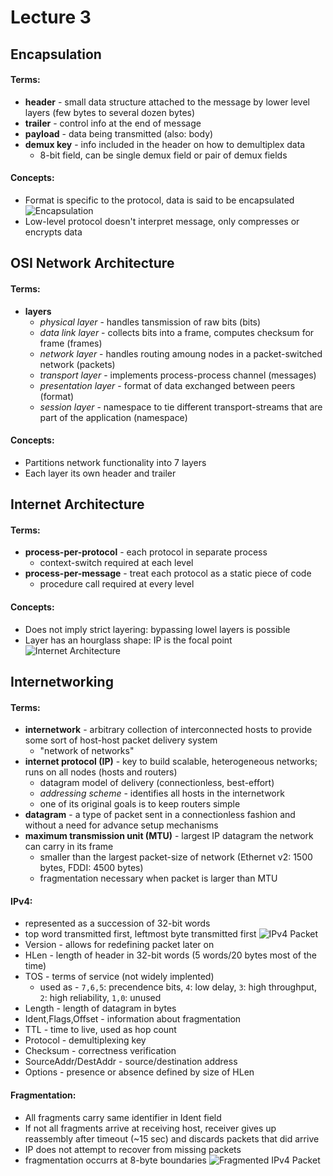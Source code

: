 # Lecture 3

## Encapsulation
#### Terms:
- **header** - small data structure attached to the message by lower level layers (few bytes to several dozen bytes)
- **trailer** - control info at the end of message
- **payload** - data being transmitted (also: body)
- **demux key** - info included in the header on how to demultiplex data
  - 8-bit field, can be single demux field or pair of demux fields
#### Concepts:
- Format is specific to the protocol, data is said to be encapsulated
![Encapsulation](https://raw.github.com/jarretflack/cs455Studying/master/Midterm/images/L3-encapsulation.png?raw=true)
- Low-level protocol doesn't interpret message, only compresses or encrypts data

## OSI Network Architecture
#### Terms:
- **layers**
  - *physical layer* - handles tansmission of raw bits (bits)
  - *data link layer* - collects bits into a frame, computes checksum for frame (frames)
  - *network layer* - handles routing amoung nodes in a packet-switched network (packets)
  - *transport layer* - implements process-process channel (messages)
  - *presentation layer* - format of data exchanged between peers (format)
  - *session layer* - namespace to tie different transport-streams that are part of the application (namespace)
#### Concepts:
- Partitions network functionality into 7 layers
- Each layer its own header and trailer

## Internet Architecture
#### Terms:
- **process-per-protocol** - each protocol in separate process
  - context-switch required at each level
- **process-per-message** - treat each protocol as a static piece of code
  - procedure call required at every level
#### Concepts:
- Does not imply strict layering: bypassing lowel layers is possible
- Layer has an hourglass shape: IP is the focal point
![Internet Architecture](https://raw.github.com/jarretflack/cs455Studying/master/Midterm/images/L3-internetarch.png?raw=true)

## Internetworking
#### Terms:
- **internetwork** - arbitrary collection of interconnected hosts to provide some sort of host-host packet delivery system
  - "network of networks"
- **internet protocol (IP)** - key to build scalable, heterogeneous networks; runs on all nodes (hosts and routers)
  - datagram model of delivery (connectionless, best-effort)
  - *addressing scheme* - identifies all hosts in the internetwork
  - one of its original goals is to keep routers simple
- **datagram** - a type of packet sent in a connectionless fashion and without a need for advance setup mechanisms
- **maximum transmission unit (MTU)** - largest IP datagram the network can carry in its frame
  - smaller than the largest packet-size of network (Ethernet v2: 1500 bytes, FDDI: 4500 bytes)
  - fragmentation necessary when packet is larger than MTU
#### IPv4:
- represented as a succession of 32-bit words
- top word transmitted first, leftmost byte transmitted first
![IPv4 Packet](https://raw.github.com/jarretflack/cs455Studying/master/Midterm/images/L3-ipv4.png?raw=true)
- Version - allows for redefining packet later on
- HLen - length of header in 32-bit words (5 words/20 bytes most of the time)
- TOS - terms of service (not widely implented)
  - used as - `7,6,5`: precendence bits, `4`: low delay, `3`: high throughput, `2`: high reliability, `1,0`: unused
- Length - length of datagram in bytes
- Ident,Flags,Offset - information about fragmentation
- TTL - time to live, used as hop count
- Protocol - demultiplexing key
- Checksum - correctness verification
- SourceAddr/DestAddr - source/destination address
- Options - presence or absence defined by size of HLen
#### Fragmentation:
- All fragments carry same identifier in Ident field
- If not all fragments arrive at receiving host, receiver gives up reassembly after timeout (~15 sec) and discards packets that did arrive
- IP does not attempt to recover from missing packets
- fragmentation occurrs at 8-byte boundaries
![Fragmented IPv4 Packet](https://raw.github.com/jarretflack/cs455Studying/master/Midterm/images/L3-ipv4frag.png?raw=true)

